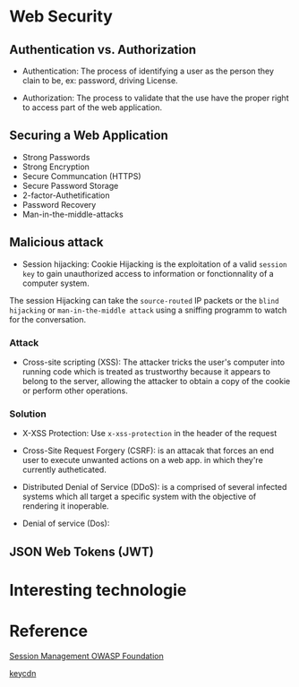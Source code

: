 
# Web Security

## Authentication vs. Authorization

- Authentication: The process of identifying a user as the person they clain to be, ex: password, driving License.

- Authorization: The process to validate that the use have the proper right to access part of the web application.  

## Securing a Web Application

- Strong Passwords
- Strong Encryption
- Secure Communcation (HTTPS)
- Secure Password Storage
- 2-factor-Authetification
- Password Recovery
- Man-in-the-middle-attacks



## Malicious attack

- Session hijacking: Cookie Hijacking is the exploitation of a valid `session key` to gain unauthorized access to information or fonctionnality of a computer system.

The session Hijacking can take the `source-routed` IP packets or the `blind hijacking` or `man-in-the-middle attack` using a sniffing programm to watch for the conversation.

### Attack 

- Cross-site scripting (XSS): The attacker tricks the user's computer into running code which is treated as trustworthy because it appears to belong to the server, allowing the attacker to obtain a copy of the cookie or perform other operations.

### Solution 

- X-XSS Protection: Use `x-xss-protection` in the header of the request


- Cross-Site Request Forgery (CSRF): is an attacak that forces an end user to execute unwanted actions on a web app. in which they're currently autheticated.

- Distributed Denial of Service (DDoS): is a comprised of several infected systems which all target a specific system with the objective of rendering it inoperable. 

- Denial of service (Dos):  


## JSON Web Tokens (JWT)



# Interesting technologie



# Reference


[Session Management OWASP Foundation](https://www.owasp.org/index.php/Session_Management_Cheat_Sheet)

[keycdn](https://www.keycdn.com/blog/x-xss-protection/)